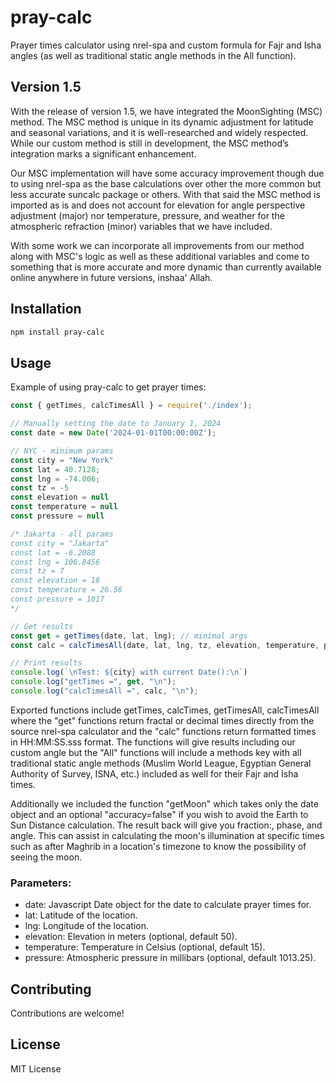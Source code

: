 
# pray-calc

Prayer times calculator using nrel-spa and custom formula for Fajr and Isha angles (as well as traditional static angle methods in the All function).

## Version 1.5

With the release of version 1.5, we have integrated the MoonSighting (MSC) method. The MSC method is unique in its dynamic adjustment for latitude and seasonal variations, and it is well-researched and widely respected. While our custom method is still in development, the MSC method’s integration marks a significant enhancement.  

Our MSC implementation will have some accuracy improvement though due to using nrel-spa as the base calculations over other the more common but less accurate suncalc package or others.  With that said the MSC method is imported as is and does not account for elevation for angle perspective adjustment (major) nor temperature, pressure, and weather for the atmospheric refraction (minor) variables that we have included.

With some work we can incorporate all improvements from our method along with MSC's logic as well as these additional variables and come to something that is more accurate and more dynamic than currently available online anywhere in future versions, inshaa' Allah.

## Installation

```bash
npm install pray-calc
```

## Usage

Example of using pray-calc to get prayer times:

```js
const { getTimes, calcTimesAll } = require('./index');

// Manually setting the date to January 1, 2024
const date = new Date('2024-01-01T00:00:00Z');

// NYC - minimum params
const city = "New York"
const lat = 40.7128;
const lng = -74.006;
const tz = -5
const elevation = null
const temperature = null
const pressure = null

/* Jakarta - all params
const city = "Jakarta"
const lat = -6.2088
const lng = 106.8456
const tz = 7
const elevation = 18
const temperature = 26.56
const pressure = 1017
*/

// Get results
const get = getTimes(date, lat, lng); // minimal args
const calc = calcTimesAll(date, lat, lng, tz, elevation, temperature, pressure);

// Print results
console.log(`\nTest: ${city} with current Date():\n`)
console.log("getTimes =", get, "\n");
console.log("calcTimesAll =", calc, "\n");
```

Exported functions include getTimes, calcTimes, getTimesAll, calcTimesAll where the "get" functions return fractal or decimal times directly from the source nrel-spa calculator and the "calc" functions return formatted times in HH:MM:SS.sss format.  The functions will give results including our custom angle but the "All" functions will include a methods key with all traditional static angle methods (Muslim World League, Egyptian General Authority of Survey, ISNA, etc.) included as well for their Fajr and Isha times.

Additionally we included the function "getMoon" which takes only the date object and an optional "accuracy=false" if you wish to avoid the Earth to Sun Distance calculation.  The result back will give you fraction:, phase, and angle.  This can assist in calculating the moon's illumination at specific times such as after Maghrib in a location's timezone to know the possibility of seeing the moon.

### Parameters:

- date: Javascript Date object for the date to calculate prayer times for.
- lat: Latitude of the location.
- lng: Longitude of the location.
- elevation: Elevation in meters (optional, default 50).
- temperature: Temperature in Celsius (optional, default 15).
- pressure: Atmospheric pressure in millibars (optional, default 1013.25).

## Contributing

Contributions are welcome!

## License

MIT License
